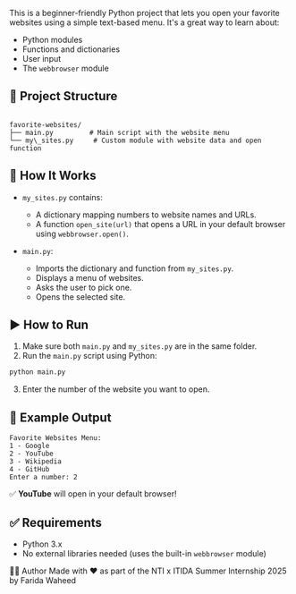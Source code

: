 This is a beginner-friendly Python project that lets you open your favorite websites using a simple text-based menu. It's a great way to learn about:

- Python modules
- Functions and dictionaries
- User input
- The `webbrowser` module

## 📁 Project Structure

```

favorite-websites/
├── main.py         # Main script with the website menu
└── my\_sites.py     # Custom module with website data and open function

````

## 🧠 How It Works

- `my_sites.py` contains:
  - A dictionary mapping numbers to website names and URLs.
  - A function `open_site(url)` that opens a URL in your default browser using `webbrowser.open()`.

- `main.py`:
  - Imports the dictionary and function from `my_sites.py`.
  - Displays a menu of websites.
  - Asks the user to pick one.
  - Opens the selected site.

## ▶️ How to Run

1. Make sure both `main.py` and `my_sites.py` are in the same folder.
2. Run the `main.py` script using Python:

```bash
python main.py
````

3. Enter the number of the website you want to open.

## 🧪 Example Output

```
Favorite Websites Menu:
1 - Google
2 - YouTube
3 - Wikipedia
4 - GitHub
Enter a number: 2
```

✅ **YouTube** will open in your default browser!

## ✅ Requirements

* Python 3.x
* No external libraries needed (uses the built-in `webbrowser` module)

🧑‍💻 Author
Made with ❤️ as part of the NTI x ITIDA Summer Internship 2025
by Farida Waheed
